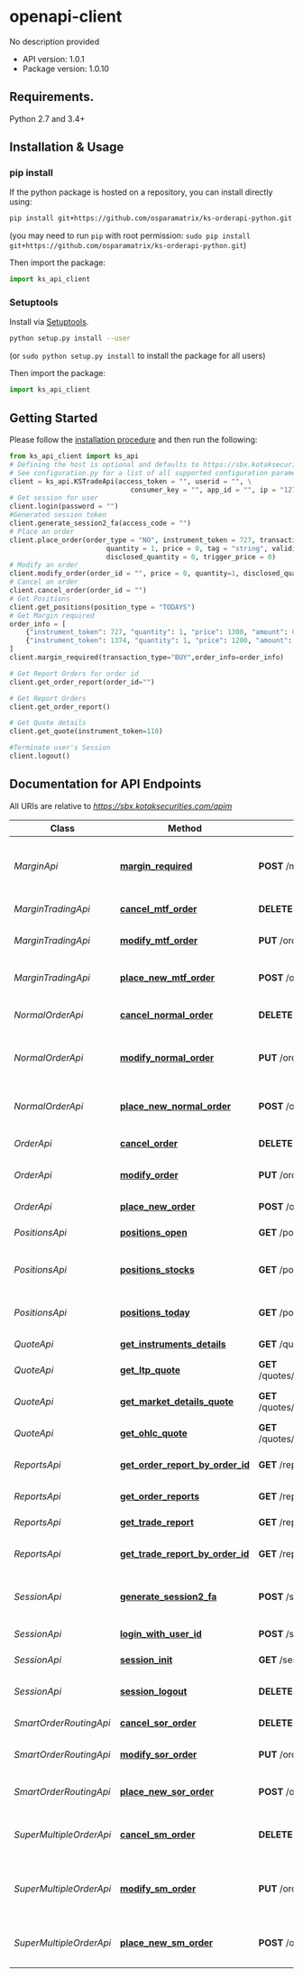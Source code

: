 # openapi-client
No description provided

- API version: 1.0.1
- Package version: 1.0.10

## Requirements.

Python 2.7 and 3.4+

## Installation & Usage
### pip install

If the python package is hosted on a repository, you can install directly using:

```sh
pip install git+https://github.com/osparamatrix/ks-orderapi-python.git
```
(you may need to run `pip` with root permission: `sudo pip install git+https://github.com/osparamatrix/ks-orderapi-python.git`)

Then import the package:
```python
import ks_api_client
```

### Setuptools

Install via [Setuptools](http://pypi.python.org/pypi/setuptools).

```sh
python setup.py install --user
```
(or `sudo python setup.py install` to install the package for all users)

Then import the package:
```python
import ks_api_client
```

## Getting Started

Please follow the [installation procedure](#installation--usage) and then run the following:

```python
from ks_api_client import ks_api
# Defining the host is optional and defaults to https://sbx.kotaksecurities.com/apim
# See configuration.py for a list of all supported configuration parameters.
client = ks_api.KSTradeApi(access_token = "", userid = "", \
                              consumer_key = "", app_id = "", ip = "127.0.0.1")
# Get session for user
client.login(password = "")
#Generated session token
client.generate_session2_fa(access_code = "")
# Place an order
client.place_order(order_type = "NO", instrument_token = 727, transaction_type = "BUY",\
                        quantity = 1, price = 0, tag = "string", validity = "GFD", variety = "REGULAR",\
						disclosed_quantity = 0, trigger_price = 0)
# Modify an order
client.modify_order(order_id = "", price = 0, quantity=1, disclosed_quantity = 0, trigger_price=0)
# Cancel an order
client.cancel_order(order_id = "")
# Get Positions
client.get_positions(position_type = "TODAYS")
# Get Margin required
order_info = [
    {"instrument_token": 727, "quantity": 1, "price": 1300, "amount": 0, "trigger_price": 1190},
    {"instrument_token": 1374, "quantity": 1, "price": 1200, "amount": 0, "trigger_price": 1150}
]
client.margin_required(transaction_type="BUY",order_info=order_info)

# Get Report Orders for order id
client.get_order_report(order_id="")

# Get Report Orders
client.get_order_report()

# Get Quote details
client.get_quote(instrument_token=110)

#Terminate user's Session
client.logout()
```
## Documentation for API Endpoints

All URIs are relative to *https://sbx.kotaksecurities.com/apim*

Class | Method | HTTP request | Description
------------ | ------------- | ------------- | -------------
*MarginApi* | [**margin_required**](docs/MarginApi.md#margin_required) | **POST** /margin/1.0/margin/required | Get Margin Required for an order by amount or quantity.
*MarginTradingApi* | [**cancel_mtf_order**](docs/MarginTradingApi.md#cancel_mtf_order) | **DELETE** /orders/1.0/order/mtf/{orderId} | Cancel an order
*MarginTradingApi* | [**modify_mtf_order**](docs/MarginTradingApi.md#modify_mtf_order) | **PUT** /orders/1.0/order/mtf | Modify an existing MTF order
*MarginTradingApi* | [**place_new_mtf_order**](docs/MarginTradingApi.md#place_new_mtf_order) | **POST** /orders/1.0/order/mtf | Place a New MTF order
*NormalOrderApi* | [**cancel_normal_order**](docs/NormalOrderApi.md#cancel_normal_order) | **DELETE** /orders/1.0/order/normal/{orderId} | Cancel a Normal order
*NormalOrderApi* | [**modify_normal_order**](docs/NormalOrderApi.md#modify_normal_order) | **PUT** /orders/1.0/order/normal | Modify an existing normal order
*NormalOrderApi* | [**place_new_normal_order**](docs/NormalOrderApi.md#place_new_normal_order) | **POST** /orders/1.0/order/normal | Place a New normal order
*OrderApi* | [**cancel_order**](docs/OrderApi.md#cancel_order) | **DELETE** /orders/1.0/orders/{orderId} | Cancel an order
*OrderApi* | [**modify_order**](docs/OrderApi.md#modify_order) | **PUT** /orders/1.0/orders | Modify an existing order
*OrderApi* | [**place_new_order**](docs/OrderApi.md#place_new_order) | **POST** /orders/1.0/orders | Place a New order
*PositionsApi* | [**positions_open**](docs/PositionsApi.md#positions_open) | **GET** /positions/1.0/positions/open | Get&#39;s Open position.
*PositionsApi* | [**positions_stocks**](docs/PositionsApi.md#positions_stocks) | **GET** /positions/1.0/positions/stocks | Get&#39;s Sell from Existing stocks.
*PositionsApi* | [**positions_today**](docs/PositionsApi.md#positions_today) | **GET** /positions/1.0/positions/todays | Get&#39;s Todays position.
*QuoteApi* | [**get_instruments_details**](docs/QuoteApi.md#get_instruments_details) | **GET** /quotes/v1.0/instruments/{instrumentTokens} | Get full details
*QuoteApi* | [**get_ltp_quote**](docs/QuoteApi.md#get_ltp_quote) | **GET** /quotes/v1.0/ltp/instruments/{instrumentTokens} | Get LTP quote
*QuoteApi* | [**get_market_details_quote**](docs/QuoteApi.md#get_market_details_quote) | **GET** /quotes/v1.0/depth/instruments/{instrumentTokens} | Get market details quote
*QuoteApi* | [**get_ohlc_quote**](docs/QuoteApi.md#get_ohlc_quote) | **GET** /quotes/v1.0/ohlc/instruments/{instrumentTokens} | Get OHLC quote
*ReportsApi* | [**get_order_report_by_order_id**](docs/ReportsApi.md#get_order_report_by_order_id) | **GET** /reports/1.0/orders/{orderId} | Get order report by orderId
*ReportsApi* | [**get_order_reports**](docs/ReportsApi.md#get_order_reports) | **GET** /reports/1.0/orders | Get order report
*ReportsApi* | [**get_trade_report**](docs/ReportsApi.md#get_trade_report) | **GET** /reports/1.0/trades | Get trade report
*ReportsApi* | [**get_trade_report_by_order_id**](docs/ReportsApi.md#get_trade_report_by_order_id) | **GET** /reports/1.0/trades/{orderId} | Get trade report by orderId
*SessionApi* | [**generate_session2_fa**](docs/SessionApi.md#generate_session2_fa) | **POST** /session/1.0/session/2FA/accesscode | Generate final Session Token
*SessionApi* | [**login_with_user_id**](docs/SessionApi.md#login_with_user_id) | **POST** /session/1.0/session/login/userid | Login using Userid
*SessionApi* | [**session_init**](docs/SessionApi.md#session_init) | **GET** /session/1.0/session/init | Initialise Session
*SessionApi* | [**session_logout**](docs/SessionApi.md#session_logout) | **DELETE** /session/1.0/session/logout | Invalidate Session Token
*SmartOrderRoutingApi* | [**cancel_sor_order**](docs/SmartOrderRoutingApi.md#cancel_sor_order) | **DELETE** /orders/1.0/order/sor/{orderId} | Cancel an SORorder
*SmartOrderRoutingApi* | [**modify_sor_order**](docs/SmartOrderRoutingApi.md#modify_sor_order) | **PUT** /orders/1.0/order/sor | Modify an existing SOR order
*SmartOrderRoutingApi* | [**place_new_sor_order**](docs/SmartOrderRoutingApi.md#place_new_sor_order) | **POST** /orders/1.0/order/sor | Place a New SOR order
*SuperMultipleOrderApi* | [**cancel_sm_order**](docs/SuperMultipleOrderApi.md#cancel_sm_order) | **DELETE** /orders/1.0/order/supermultiple/{orderId} | Cancel an Super Multiple order
*SuperMultipleOrderApi* | [**modify_sm_order**](docs/SuperMultipleOrderApi.md#modify_sm_order) | **PUT** /orders/1.0/order/supermultiple | Modify an existing super multiple order
*SuperMultipleOrderApi* | [**place_new_sm_order**](docs/SuperMultipleOrderApi.md#place_new_sm_order) | **POST** /orders/1.0/order/supermultiple | Place a New Super Multiple order




